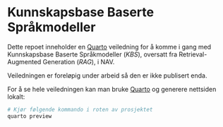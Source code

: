 # Kunnskapsbase Baserte Språkmodeller

Dette repoet inneholder en [Quarto](https://quarto.org/) veiledning for å komme
i gang med Kunnskapsbase Baserte Språkmodeller (_KBS_), oversatt fra
Retrieval-Augmented Generation (_RAG_), i NAV.

Veiledningen er foreløpig under arbeid så den er ikke publisert enda.

For å se hele veiledningen kan man bruke [Quarto](https://quarto.org/) og
generere nettsiden lokalt:

```bash
# Kjør følgende kommando i roten av prosjektet
quarto preview
```
